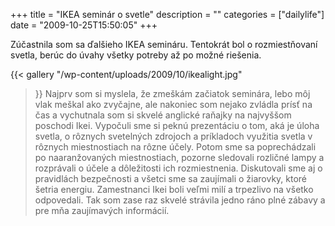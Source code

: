 +++
title = "IKEA seminár o svetle"
description = ""
categories = ["dailylife"]
date = "2009-10-25T15:50:05"
+++

Zúčastnila som sa ďalšieho IKEA semináru. Tentokrát bol o rozmiestňovaní svetla, berúc do úvahy
všetky potreby až po možné riešenia.

{{< gallery
    "/wp-content/uploads/2009/10/ikealight.jpg"
>}}
Najprv som si myslela, že zmeškám začiatok seminára, lebo môj vlak meškal ako zvyčajne, ale nakoniec
som nejako zvládla prísť na čas a vychutnala som si skvelé anglické raňajky na najvyššom poschodi
Ikei. Vypočuli sme si peknú prezentáciu o tom, aká je úloha svetla, o rôznych svetelných zdrojoch a
príkladoch využitia svetla v rôznych miestnostiach na rôzne účely. Potom sme sa poprechádzali po
naaranžovaných miestnostiach, pozorne sledovali rozličné lampy a rozprávali o účele a dôležitosti
ich rozmiestnenia. Diskutovali sme aj o pravidlách bezpečnosti a všetci sme sa zaujímali o
žiarovky, ktoré šetria energiu. Zamestnanci Ikei boli veľmi milí a trpezlivo na všetko odpovedali.
Tak som zase raz skvelé strávila jedno ráno plné zábavy a pre mňa zaujímavých informácií.
